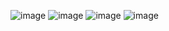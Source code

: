 ![image](https://github.com/Rameshprajapati261/Java-Program/assets/134092313/3c6fb35d-12c1-4c13-ae52-ee18ac285dac)
![image](https://github.com/Rameshprajapati261/Java-Program/assets/134092313/25b79651-43f9-4af2-a1d2-20e18ba22d14)
![image](https://github.com/Rameshprajapati261/Java-Program/assets/134092313/a915d5fe-519b-4958-a88f-0afefe40ee84)
![image](https://github.com/Rameshprajapati261/Java-Program/assets/134092313/6451b9eb-d791-47a5-ba7a-9ce30463e29d)
